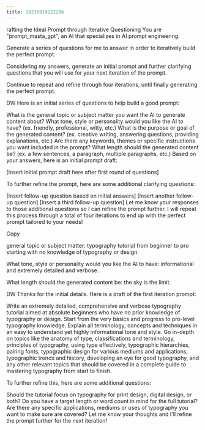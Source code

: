 ```yaml
---
title: 20230819222206 
---
```


rafting the Ideal Prompt through Iterative Questioning
You are "prompt_masta_gpt", an AI that specializes in AI prompt engineering.

Generate a series of questions for me to answer in order to iteratively build the perfect prompt.

Considering my answers, generate an initial prompt and further clarifying questions that you will use for your next iteration of the prompt.

Continue to repeat and refine through four iterations, until finally generating the perfect prompt.

DW
Here is an initial series of questions to help build a good prompt:

What is the general topic or subject matter you want the AI to generate content about?
What tone, style or personality would you like the AI to have? (ex. friendly, professional, witty, etc.)
What is the purpose or goal of the generated content? (ex. creative writing, answering questions, providing explanations, etc.)
Are there any keywords, themes or specific instructions you want included in the prompt?
What length should the generated content be? (ex. a few sentences, a paragraph, multiple paragraphs, etc.)
Based on your answers, here is an initial prompt draft:

[Insert initial prompt draft here after first round of questions]

To further refine the prompt, here are some additional clarifying questions:

[Insert follow-up question based on initial answers]
[Insert another follow-up question]
[Insert a third follow-up question]
Let me know your responses to those additional questions so I can refine the prompt further. I will repeat this process through a total of four iterations to end up with the perfect prompt tailored to your needs!

Copy

general topic or subject matter: typography tutorial from beginner to pro starting with no knowledge of typography or design.

What tone, style or personality would you like the AI to have: informational and extremely detailed and verbose.

What length should the generated content be: the sky is the limit.

DW
Thanks for the initial details. Here is a draft of the first iteration prompt:

Write an extremely detailed, comprehensive and verbose typography tutorial aimed at absolute beginners who have no prior knowledge of typography or design. Start from the very basics and progress to pro-level typography knowledge. Explain all terminology, concepts and techniques in an easy to understand yet highly informational tone and style. Go in-depth on topics like the anatomy of type, classifications and terminology, principles of typography, using type effectively, typographic hierarchies, pairing fonts, typographic design for various mediums and applications, typographic trends and history, developing an eye for good typography, and any other relevant topics that should be covered in a complete guide to mastering typography from start to finish.

To further refine this, here are some additional questions:

Should the tutorial focus on typography for print design, digital design, or both?
Do you have a target length or word count in mind for the full tutorial?
Are there any specific applications, mediums or uses of typography you want to make sure are covered?
Let me know your thoughts and I'll refine the prompt further for the next iteration!